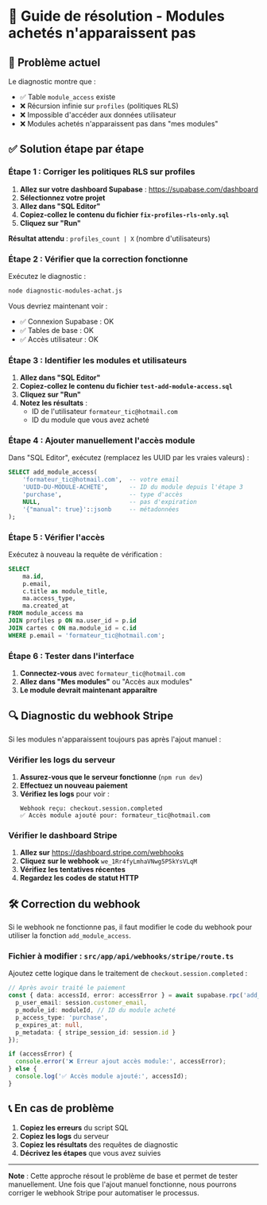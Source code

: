 # 🔧 Guide de résolution - Modules achetés n'apparaissent pas

## 🚨 Problème actuel

Le diagnostic montre que :
- ✅ Table `module_access` existe
- ❌ Récursion infinie sur `profiles` (politiques RLS)
- ❌ Impossible d'accéder aux données utilisateur
- ❌ Modules achetés n'apparaissent pas dans "mes modules"

## ✅ Solution étape par étape

### Étape 1 : Corriger les politiques RLS sur profiles

1. **Allez sur votre dashboard Supabase** : https://supabase.com/dashboard
2. **Sélectionnez votre projet**
3. **Allez dans "SQL Editor"**
4. **Copiez-collez le contenu du fichier `fix-profiles-rls-only.sql`**
5. **Cliquez sur "Run"**

**Résultat attendu** : `profiles_count | X` (nombre d'utilisateurs)

### Étape 2 : Vérifier que la correction fonctionne

Exécutez le diagnostic :
```bash
node diagnostic-modules-achat.js
```

Vous devriez maintenant voir :
- ✅ Connexion Supabase : OK
- ✅ Tables de base : OK
- ✅ Accès utilisateur : OK

### Étape 3 : Identifier les modules et utilisateurs

1. **Allez dans "SQL Editor"**
2. **Copiez-collez le contenu du fichier `test-add-module-access.sql`**
3. **Cliquez sur "Run"**
4. **Notez les résultats** :
   - ID de l'utilisateur `formateur_tic@hotmail.com`
   - ID du module que vous avez acheté

### Étape 4 : Ajouter manuellement l'accès module

Dans "SQL Editor", exécutez (remplacez les UUID par les vraies valeurs) :

```sql
SELECT add_module_access(
    'formateur_tic@hotmail.com',  -- votre email
    'UUID-DU-MODULE-ACHETE',      -- ID du module depuis l'étape 3
    'purchase',                   -- type d'accès
    NULL,                         -- pas d'expiration
    '{"manual": true}'::jsonb     -- métadonnées
);
```

### Étape 5 : Vérifier l'accès

Exécutez à nouveau la requête de vérification :
```sql
SELECT 
    ma.id,
    p.email,
    c.title as module_title,
    ma.access_type,
    ma.created_at
FROM module_access ma
JOIN profiles p ON ma.user_id = p.id
JOIN cartes c ON ma.module_id = c.id
WHERE p.email = 'formateur_tic@hotmail.com';
```

### Étape 6 : Tester dans l'interface

1. **Connectez-vous** avec `formateur_tic@hotmail.com`
2. **Allez dans "Mes modules"** ou "Accès aux modules"
3. **Le module devrait maintenant apparaître**

## 🔍 Diagnostic du webhook Stripe

Si les modules n'apparaissent toujours pas après l'ajout manuel :

### Vérifier les logs du serveur

1. **Assurez-vous que le serveur fonctionne** (`npm run dev`)
2. **Effectuez un nouveau paiement**
3. **Vérifiez les logs** pour voir :
   ```
   Webhook reçu: checkout.session.completed
   ✅ Accès module ajouté pour: formateur_tic@hotmail.com
   ```

### Vérifier le dashboard Stripe

1. **Allez sur** https://dashboard.stripe.com/webhooks
2. **Cliquez sur le webhook** `we_1Rr4fyLmhaVNwg5P5kYsVLqM`
3. **Vérifiez les tentatives récentes**
4. **Regardez les codes de statut HTTP**

## 🛠️ Correction du webhook

Si le webhook ne fonctionne pas, il faut modifier le code du webhook pour utiliser la fonction `add_module_access`.

### Fichier à modifier : `src/app/api/webhooks/stripe/route.ts`

Ajoutez cette logique dans le traitement de `checkout.session.completed` :

```typescript
// Après avoir traité le paiement
const { data: accessId, error: accessError } = await supabase.rpc('add_module_access', {
  p_user_email: session.customer_email,
  p_module_id: moduleId, // ID du module acheté
  p_access_type: 'purchase',
  p_expires_at: null,
  p_metadata: { stripe_session_id: session.id }
});

if (accessError) {
  console.error('❌ Erreur ajout accès module:', accessError);
} else {
  console.log('✅ Accès module ajouté:', accessId);
}
```

## 📞 En cas de problème

1. **Copiez les erreurs** du script SQL
2. **Copiez les logs** du serveur
3. **Copiez les résultats** des requêtes de diagnostic
4. **Décrivez les étapes** que vous avez suivies

---

**Note** : Cette approche résout le problème de base et permet de tester manuellement. Une fois que l'ajout manuel fonctionne, nous pourrons corriger le webhook Stripe pour automatiser le processus. 